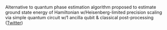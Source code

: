 
Alternative to quantum phase estimation algorithm proposed to estimate ground state energy of Hamiltonian w/Heisenberg-limited precision scaling via simple quantum circuit w/1 ancilla qubit & classical post-processing ([Twitter](https://twitter.com/JoshuahHeath/status/1364647485159796736))
